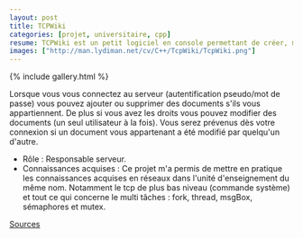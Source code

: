```yaml
---
layout: post
title: TCPWiki
categories: [projet, universitaire, cpp]
resume: TCPWiki est un petit logiciel en console permettant de créer, modifier et supprimer des documents partagés sur un réseaux local.
images: ["http://man.lydiman.net/cv/C++/TcpWiki/TcpWiki.png"]
---
```

{% include gallery.html %}

Lorsque vous vous connectez au serveur (autentification pseudo/mot de passe) vous pouvez ajouter 
ou supprimer des documents s'ils vous appartiennent. De plus si vous avez les droits vous pouvez 
modifier des documents (un seul utilisateur à la fois). Vous serez prévenus dès votre connexion si 
un document vous appartenant a été modifié par quelqu'un d'autre.

* Rôle : Responsable serveur.
* Connaissances acquises : Ce projet m'a permis de mettre en pratique les connaissances acquises en réseaux dans l'unité d'enseignement du même nom. Notamment le tcp de plus bas niveau (commande système) et tout ce qui concerne le multi tâches : fork, thread, msgBox, sémaphores et mutex.

<div class="container-link">
  <a href="http://man.lydiman.net/cv/C++/TcpWiki/TcpWiki.zip" target="_blank">Sources</a>
</div>